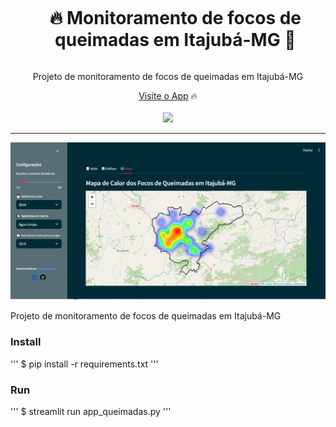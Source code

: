 <div align="center">
  <div id="user-content-toc">
    <ul>
      <summary><h1 style="display: inline-block;">🔥 Monitoramento de focos de queimadas em Itajubá-MG
🚒</h1></summary>
    </ul>
  </div>

  <p>Projeto de monitoramento de focos de queimadas em Itajubá-MG <a href="https://github.com/geovanecarlos"" target="_blank"></p>
    <a href="https://appqueimadas.streamlit.app/" target="_blank">Visite o App</a>
    🔥
</div>
<br>
<div align="center">
      <a href="https://appqueimadas.streamlit.app/"><img src="https://static.streamlit.io/badges/streamlit_badge_black_white.svg"/></a>
</div>

<hr>

![home-ui](https://github.com/geovanecarlos/app_queimadas/blob/main/dataset/fig_mapa.png?raw=true)

Projeto de monitoramento de focos de queimadas em Itajubá-MG

### Install
''' 
$ pip install -r requirements.txt
'''

### Run
'''
$ streamlit run app_queimadas.py
'''